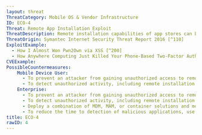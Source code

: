 ```yaml
---
layout: threat
ThreatCategory: Mobile OS & Vendor Infrastructure
ID: ECO-4
Threat: Remote App Installation Exploit
ThreatDescription: Remote installation capabilities of app stores can be exploited to install malicious apps on mobile devices.
ThreatOrigin: Symantec Internet Security Threat Report 2016 [^110]
ExploitExample:
  - How I Almost Won Pwn2Own via XSS [^200]
  - How Anywhere Computing Just Killed Your Phone-Based Two-Factor Authentication [^201]
CVEExample:
PossibleCountermeasures:
    Mobile Device User:
      - To prevent an attacker from gaining unauthorized access to remote installation functionality, enable two-factor or other strong authentication methods for user accounts on app stores.
      - To detect unauthorized activity, including remote installation of apps, use features from Google or others to periodically analyze account activity for suspicious logins.
    Enterprise:
      - To prevent an attacker from gaining unauthorized access to remote installation functionality, enable two-factor or other strong authentication methods for user accounts on app stores.
      - To detect unauthorized activity, including remote installation of apps, use features from Google or others to periodically analyze account activity for suspicious logins.
      - Deploy a combination of MDM, MAM, or container solutions and mobile devices that successfully enforce policies (e.g., whitelisting) that prevent unauthorized applications from being installed to managed areas of the device.
      - To reduce the time to detection of malicious applications, use app threat intelligence services to identify malicious apps installed on devices.
title: ECO-4
rawID: 4
---
```

